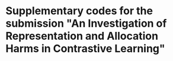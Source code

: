 # Supplementary codes for the submission "An Investigation of Representation and Allocation Harms in Contrastive Learning"
